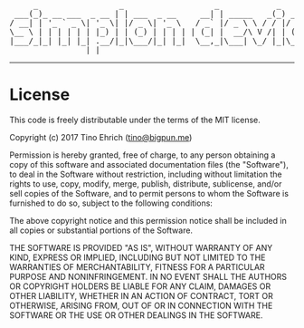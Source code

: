 <pre>
     _                 _                   _            _          
 ___(_)_ __ ___  _ __ | | ___  _ __     __| | _____   _(_) ___ ___ 
/ __| | '_ ` _ \| '_ \| |/ _ \| '_ \   / _` |/ _ \ \ / / |/ __/ _ \
\__ \ | | | | | | |_) | | (_) | | | | | (_| |  __/\ V /| | (_|  __/
|___/_|_| |_| |_| .__/|_|\___/|_| |_|  \__,_|\___| \_/ |_|\___\___|
                |_|                                                
</pre>

-------------------------------------------------

# License

This code is freely distributable under the terms of the MIT license.

Copyright (c) 2017 Tino Ehrich ([tino@bigpun.me](mailto:tino@bigpun.me))

Permission is hereby granted, free of charge, to any person obtaining a copy of this software and associated documentation files (the "Software"), to deal in the Software without restriction, including without limitation the rights to use, copy, modify, merge, publish, distribute, sublicense, and/or sell copies of the Software, and to permit persons to whom the Software is furnished to do so, subject to the following conditions:

The above copyright notice and this permission notice shall be included in all copies or substantial portions of the Software.

THE SOFTWARE IS PROVIDED "AS IS", WITHOUT WARRANTY OF ANY KIND, EXPRESS OR IMPLIED, INCLUDING BUT NOT LIMITED TO THE WARRANTIES OF MERCHANTABILITY, FITNESS FOR A PARTICULAR PURPOSE AND NONINFRINGEMENT. IN NO EVENT SHALL THE AUTHORS OR COPYRIGHT HOLDERS BE LIABLE FOR ANY CLAIM, DAMAGES OR OTHER LIABILITY, WHETHER IN AN ACTION OF CONTRACT, TORT OR OTHERWISE, ARISING FROM, OUT OF OR IN CONNECTION WITH THE SOFTWARE OR THE USE OR OTHER DEALINGS IN THE SOFTWARE.
